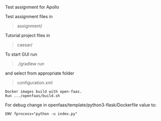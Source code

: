 Test assignment for Apollo


Test assignment files in
>assignment/

Tutorial project files in 
>caesar/

To start GUI run
>./gradlew run

and select from appropriate folder
>configuration.xml

```
Docker images build with open-faas.
Run .../openfaas/build.sh
```

For debug change in openfaas/template/python3-flask/Dockerfile value to:
```
ENV fprocess="python -u index.py"
```